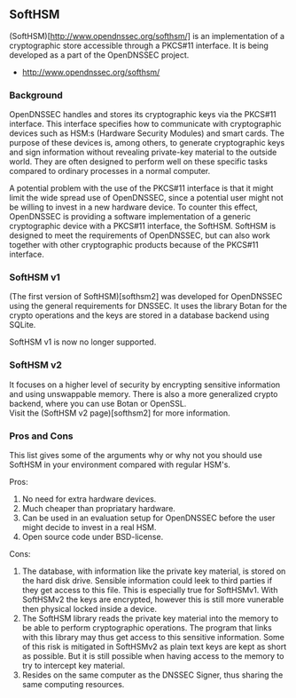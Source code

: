 ## SoftHSM

(SoftHSM)[http://www.opendnssec.org/softhsm/] is an implementation of a cryptographic store accessible through a PKCS#11 interface.
It is being developed as a part of the OpenDNSSEC project.

- <http://www.opendnssec.org/softhsm/>

### Background

OpenDNSSEC handles and stores its cryptographic keys via the PKCS#11 interface. This interface specifies how to communicate with cryptographic devices such as HSM:s (Hardware Security Modules) and smart cards. The purpose of these devices is, among others, to generate cryptographic keys and sign information without revealing private-key material to the outside world. They are often designed to perform well on these specific tasks compared to ordinary processes in a normal computer.

A potential problem with the use of the PKCS#11 interface is that it might limit the wide spread use of OpenDNSSEC, since a potential user might not be willing to invest in a new hardware device. To counter this effect, OpenDNSSEC is providing a software implementation of a generic cryptographic device with a PKCS#11 interface, the SoftHSM. SoftHSM is designed to meet the requirements of OpenDNSSEC, but can also work together with other cryptographic products because of the PKCS#11 interface.

### SoftHSM v1

(The first version of SoftHSM)[softhsm2] was developed for OpenDNSSEC using the general requirements for DNSSEC. It uses the library Botan for the crypto operations and the keys are stored in a database backend using SQLite.

SoftHSM v1 is now no longer supported.

### SoftHSM v2

It focuses on a higher level of security by encrypting sensitive information and using unswappable memory. There is also a more generalized crypto backend, where you can use Botan or OpenSSL.  
Visit the (SoftHSM v2 page)[softhsm2] for more information.

### Pros and Cons

This list gives some of the arguments why or why not you should use SoftHSM in your environment compared with regular HSM's.

Pros:

1. No need for extra hardware devices.
2. Much cheaper than propriatary hardware.
3. Can be used in an evaluation setup for OpenDNSSEC before the user might decide to invest in a real HSM.
4. Open source code under BSD-license.

Cons:

1. The database, with information like the private key material, is stored on the hard disk drive. Sensible information could leek to third parties if they get access to this file.  This is especially true for SoftHSMv1.  With SoftHSMv2 the keys are encrypted, however this is still more vunerable then physical locked inside a device.
2. The SoftHSM library reads the private key material into the memory to be able to perform cryptographic operations. The program that links with this library may thus get access to this sensitive information.  Some of this risk is mitigated in SoftHSMv2 as plain text keys are kept as short as possible.  But it is still possible when having access to the memory to try to intercept key material.
3. Resides on the same computer as the DNSSEC Signer, thus sharing the same computing resources.
